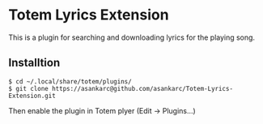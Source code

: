 # Totem Lyrics Extension

This is a plugin for searching and downloading lyrics for the playing song.

## Installtion 

    $ cd ~/.local/share/totem/plugins/
    $ git clone https://asankarc@github.com/asankarc/Totem-Lyrics-Extension.git

Then enable the plugin in Totem plyer (Edit -> Plugins...)
